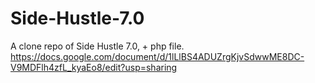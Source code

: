 # Side-Hustle-7.0
A clone repo of Side Hustle 7.0, + php file.
https://docs.google.com/document/d/1lLlBS4ADUZrgKjvSdwwME8DC-V9MDFlh4zfL_kyaEo8/edit?usp=sharing
